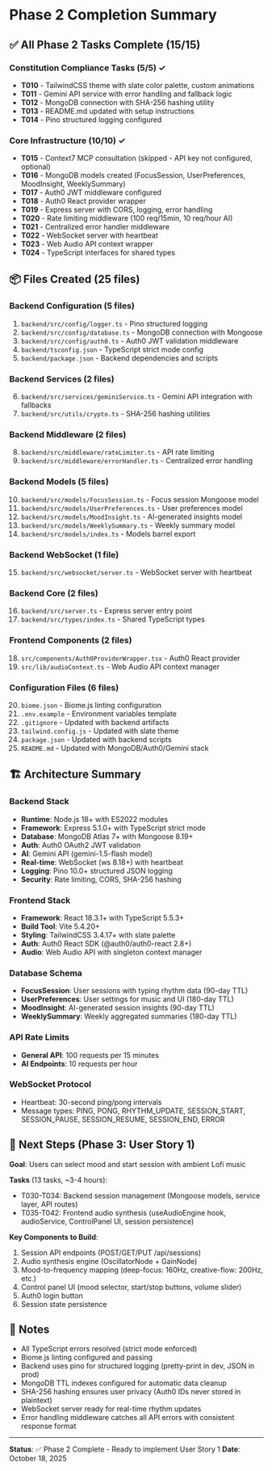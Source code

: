 # Phase 2 Completion Summary

## ✅ All Phase 2 Tasks Complete (15/15)

### Constitution Compliance Tasks (5/5) ✓

- **T010** - TailwindCSS theme with slate color palette, custom animations
- **T011** - Gemini API service with error handling and fallback logic
- **T012** - MongoDB connection with SHA-256 hashing utility
- **T013** - README.md updated with setup instructions
- **T014** - Pino structured logging configured

### Core Infrastructure (10/10) ✓

- **T015** - Context7 MCP consultation (skipped - API key not configured, optional)
- **T016** - MongoDB models created (FocusSession, UserPreferences, MoodInsight, WeeklySummary)
- **T017** - Auth0 JWT middleware configured
- **T018** - Auth0 React provider wrapper
- **T019** - Express server with CORS, logging, error handling
- **T020** - Rate limiting middleware (100 req/15min, 10 req/hour AI)
- **T021** - Centralized error handler middleware
- **T022** - WebSocket server with heartbeat
- **T023** - Web Audio API context wrapper
- **T024** - TypeScript interfaces for shared types

## 📦 Files Created (25 files)

### Backend Configuration (5 files)
1. `backend/src/config/logger.ts` - Pino structured logging
2. `backend/src/config/database.ts` - MongoDB connection with Mongoose
3. `backend/src/config/auth0.ts` - Auth0 JWT validation middleware
4. `backend/tsconfig.json` - TypeScript strict mode config
5. `backend/package.json` - Backend dependencies and scripts

### Backend Services (2 files)
6. `backend/src/services/geminiService.ts` - Gemini API integration with fallbacks
7. `backend/src/utils/crypto.ts` - SHA-256 hashing utilities

### Backend Middleware (2 files)
8. `backend/src/middleware/rateLimiter.ts` - API rate limiting
9. `backend/src/middleware/errorHandler.ts` - Centralized error handling

### Backend Models (5 files)
10. `backend/src/models/FocusSession.ts` - Focus session Mongoose model
11. `backend/src/models/UserPreferences.ts` - User preferences model
12. `backend/src/models/MoodInsight.ts` - AI-generated insights model
13. `backend/src/models/WeeklySummary.ts` - Weekly summary model
14. `backend/src/models/index.ts` - Models barrel export

### Backend WebSocket (1 file)
15. `backend/src/websocket/server.ts` - WebSocket server with heartbeat

### Backend Core (2 files)
16. `backend/src/server.ts` - Express server entry point
17. `backend/src/types/index.ts` - Shared TypeScript types

### Frontend Components (2 files)
18. `src/components/Auth0ProviderWrapper.tsx` - Auth0 React provider
19. `src/lib/audioContext.ts` - Web Audio API context manager

### Configuration Files (6 files)
20. `biome.json` - Biome.js linting configuration
21. `.env.example` - Environment variables template
22. `.gitignore` - Updated with backend artifacts
23. `tailwind.config.js` - Updated with slate theme
24. `package.json` - Updated with backend scripts
25. `README.md` - Updated with MongoDB/Auth0/Gemini stack

## 🏗️ Architecture Summary

### Backend Stack
- **Runtime**: Node.js 18+ with ES2022 modules
- **Framework**: Express 5.1.0+ with TypeScript strict mode
- **Database**: MongoDB Atlas 7+ with Mongoose 8.19+
- **Auth**: Auth0 OAuth2 JWT validation
- **AI**: Gemini API (gemini-1.5-flash model)
- **Real-time**: WebSocket (ws 8.18+) with heartbeat
- **Logging**: Pino 10.0+ structured JSON logging
- **Security**: Rate limiting, CORS, SHA-256 hashing

### Frontend Stack
- **Framework**: React 18.3.1+ with TypeScript 5.5.3+
- **Build Tool**: Vite 5.4.20+
- **Styling**: TailwindCSS 3.4.17+ with slate palette
- **Auth**: Auth0 React SDK (@auth0/auth0-react 2.8+)
- **Audio**: Web Audio API with singleton context manager

### Database Schema
- **FocusSession**: User sessions with typing rhythm data (90-day TTL)
- **UserPreferences**: User settings for music and UI (180-day TTL)
- **MoodInsight**: AI-generated session insights (90-day TTL)
- **WeeklySummary**: Weekly aggregated summaries (180-day TTL)

### API Rate Limits
- **General API**: 100 requests per 15 minutes
- **AI Endpoints**: 10 requests per hour

### WebSocket Protocol
- Heartbeat: 30-second ping/pong intervals
- Message types: PING, PONG, RHYTHM_UPDATE, SESSION_START, SESSION_PAUSE, SESSION_RESUME, SESSION_END, ERROR

## 🎯 Next Steps (Phase 3: User Story 1)

**Goal**: Users can select mood and start session with ambient Lofi music

**Tasks** (13 tasks, ~3-4 hours):
- T030-T034: Backend session management (Mongoose models, service layer, API routes)
- T035-T042: Frontend audio synthesis (useAudioEngine hook, audioService, ControlPanel UI, session persistence)

**Key Components to Build**:
1. Session API endpoints (POST/GET/PUT /api/sessions)
2. Audio synthesis engine (OscillatorNode + GainNode)
3. Mood-to-frequency mapping (deep-focus: 160Hz, creative-flow: 200Hz, etc.)
4. Control panel UI (mood selector, start/stop buttons, volume slider)
5. Auth0 login button
6. Session state persistence

## 📝 Notes

- All TypeScript errors resolved (strict mode enforced)
- Biome.js linting configured and passing
- Backend uses pino for structured logging (pretty-print in dev, JSON in prod)
- MongoDB TTL indexes configured for automatic data cleanup
- SHA-256 hashing ensures user privacy (Auth0 IDs never stored in plaintext)
- WebSocket server ready for real-time rhythm updates
- Error handling middleware catches all API errors with consistent response format

---

**Status**: ✅ Phase 2 Complete - Ready to implement User Story 1
**Date**: October 18, 2025
